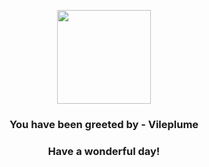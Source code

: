 <p align="center">
    <img src="https://raw.githubusercontent.com/PokeAPI/sprites/master/sprites/pokemon/45.png" width="150" height="150">
</p>
<h3 align="center">You have been greeted by - <b>Vileplume</b></h3>
<h3 align="center">Have a wonderful day!</h3>
